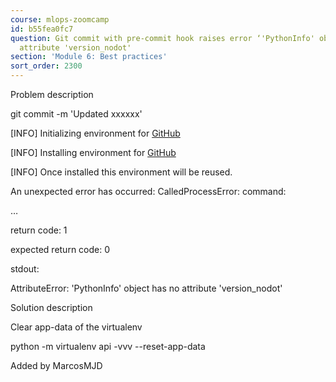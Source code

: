 ```yaml
---
course: mlops-zoomcamp
id: b55fea0fc7
question: Git commit with pre-commit hook raises error ‘'PythonInfo' object has no
  attribute 'version_nodot'
section: 'Module 6: Best practices'
sort_order: 2300
---
```


Problem description

git commit -m 'Updated xxxxxx'

[INFO] Initializing environment for [GitHub](https://github.com/pre-commit/pre-commit-hooks.)

[INFO] Installing environment for [GitHub](https://github.com/pre-commit/pre-commit-hooks.)

[INFO] Once installed this environment will be reused.

An unexpected error has occurred: CalledProcessError: command:

…

return code: 1

expected return code: 0

stdout:

AttributeError: 'PythonInfo' object has no attribute 'version_nodot'

Solution description

Clear app-data of the virtualenv

python -m virtualenv api -vvv --reset-app-data

Added by MarcosMJD

